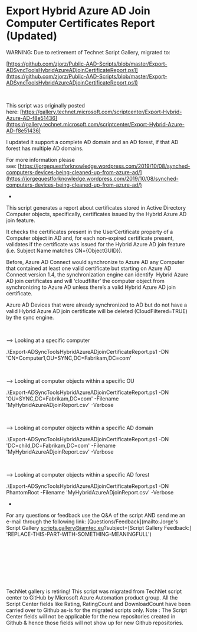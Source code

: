 ﻿Export Hybrid Azure AD Join Computer Certificates Report (Updated)
==================================================================

            

WARNING: Due to retirement of Technet Script Gallery, migrated to:


[https://github.com/zjorz/Public-AAD-Scripts/blob/master/Export-ADSyncToolsHybridAzureADjoinCertificateReport.ps1](https://github.com/zjorz/Public-AAD-Scripts/blob/master/Export-ADSyncToolsHybridAzureADjoinCertificateReport.ps1)


 


This script was originally posted here: [https://gallery.technet.microsoft.com/scriptcenter/Export-Hybrid-Azure-AD-f8e51436](https://gallery.technet.microsoft.com/scriptcenter/Export-Hybrid-Azure-AD-f8e51436)


I updated it support a complete AD domain and an AD forest, if that AD forest has multiple AD domains.


For more information please see: [https://jorgequestforknowledge.wordpress.com/2019/10/08/synched-computers-devices-being-cleaned-up-from-azure-ad/](https://jorgequestforknowledge.wordpress.com/2019/10/08/synched-computers-devices-being-cleaned-up-from-azure-ad/)


-


This script generates a report about certificates stored in Active Directory Computer objects, specifically, certificates issued by the Hybrid Azure AD join feature.


It checks the certificates present in the UserCertificate property of a Computer object in AD and, for each non-expired certificate present, validates if the certificate was issued for the Hybrid Azure AD join feature (i.e. Subject Name matches CN={ObjectGUID}).


Before, Azure AD Connect would synchronize to Azure AD any Computer that contained at least one valid certificate but starting on Azure AD Connect version 1.4, the synchronization engine can identify  Hybrid Azure AD join certificates and will ‘cloudfilter’
 the computer object from synchronizing to Azure AD unless there’s a valid Hybrid Azure AD join certificate.


Azure AD Devices that were already synchronized to AD but do not have a valid Hybrid Azure AD join certificate will be deleted (CloudFiltered=TRUE) by the sync engine.


 


--> Looking at a specific computer


.\Export-ADSyncToolsHybridAzureADjoinCertificateReport.ps1 -DN 'CN=Computer1,OU=SYNC,DC=Fabrikam,DC=com'


 


--> Looking at computer objects within a specific OU


.\Export-ADSyncToolsHybridAzureADjoinCertificateReport.ps1 -DN 'OU=SYNC,DC=Fabrikam,DC=com' -Filename 'MyHybridAzureADjoinReport.csv' -Verbose


 


--> Looking at computer objects within a specific AD domain


.\Export-ADSyncToolsHybridAzureADjoinCertificateReport.ps1 -DN 'DC=child,DC=Fabrikam,DC=com' -Filename 'MyHybridAzureADjoinReport.csv' -Verbose


 


--> Looking at computer objects within a specific AD forest


.\Export-ADSyncToolsHybridAzureADjoinCertificateReport.ps1 -DN PhantomRoot -Filename 'MyHybridAzureADjoinReport.csv' -Verbose


-


For any questions or feedback use the Q&A of the script AND send me an e-mail through the following link: [Questions/Feedback](mailto:Jorge's Script Gallery <scripts.gallery@iamtec.eu>?subject=[Script Gallery Feedback:] 'REPLACE-THIS-PART-WITH-SOMETHING-MEANINGFULL')


 


 


 

 

        
    
TechNet gallery is retiring! This script was migrated from TechNet script center to GitHub by Microsoft Azure Automation product group. All the Script Center fields like Rating, RatingCount and DownloadCount have been carried over to Github as-is for the migrated scripts only. Note : The Script Center fields will not be applicable for the new repositories created in Github & hence those fields will not show up for new Github repositories.
